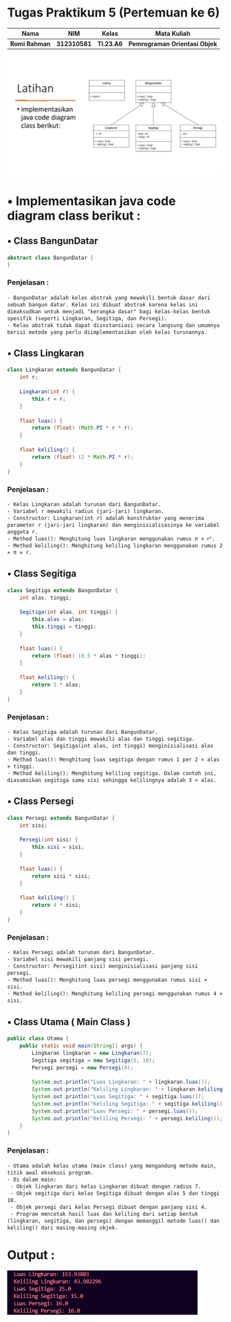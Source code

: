 # Tugas Praktikum 5 (Pertemuan ke 6) 

|Nama|NIM|Kelas|Mata Kuliah|
|----|---|-----|------|
|**Romi Rahman**|**312310581**|**TI.23.A6**|**Pemrograman Orientasi Objek**|

![gambar](Tugas-Pemrograman-Orientasi-Objek-Pert-6/ss1.jpeg)

#  • Implementasikan java code diagram class berikut :

##  • Class BangunDatar
```java
abstract class BangunDatar {
}
```
### Penjelasan :
```
- BangunDatar adalah kelas abstrak yang mewakili bentuk dasar dari sebuah bangun datar. Kelas ini dibuat abstrak karena kelas ini dimaksudkan untuk menjadi "kerangka dasar" bagi kelas-kelas bentuk spesifik (seperti Lingkaran, Segitiga, dan Persegi).
- Kelas abstrak tidak dapat diinstansiasi secara langsung dan umumnya berisi metode yang perlu diimplementasikan oleh kelas turunannya.
```

##  • Class Lingkaran
```java
class Lingkaran extends BangunDatar {
    int r; 

    Lingkaran(int r) {
        this.r = r;
    }

    float luas() {
        return (float) (Math.PI * r * r);
    }

    float keliling() {
        return (float) (2 * Math.PI * r);
    }
}
```
###  Penjelasan :
```
- Kelas Lingkaran adalah turunan dari BangunDatar.
- Variabel r mewakili radius (jari-jari) lingkaran.
- Constructor: Lingkaran(int r) adalah konstruktor yang menerima parameter r (jari-jari lingkaran) dan menginisialisasinya ke variabel anggota r.
- Method luas(): Menghitung luas lingkaran menggunakan rumus 𝜋 × 𝑟².
- Method keliling(): Menghitung keliling lingkaran menggunakan rumus 2 × π × r.
```

##  • Class Segitiga
```java
class Segitiga extends BangunDatar {
    int alas, tinggi;

    Segitiga(int alas, int tinggi) {
        this.alas = alas;
        this.tinggi = tinggi;
    }

    float luas() {
        return (float) (0.5 * alas * tinggi);
    }

    float keliling() {
        return 3 * alas;
    }
}
```
###  Penjelasan :
```
- Kelas Segitiga adalah turunan dari BangunDatar.
- Variabel alas dan tinggi mewakili alas dan tinggi segitiga.
- Constructor: Segitiga(int alas, int tinggi) menginisialisasi alas dan tinggi.
- Method luas(): Menghitung luas segitiga dengan rumus 1 per 2 × alas × tinggi.
- Method keliling(): Menghitung keliling segitiga. Dalam contoh ini, diasumsikan segitiga sama sisi sehingga kelilingnya adalah 3 × alas.
```

##  • Class Persegi 
```java
class Persegi extends BangunDatar {
    int sisi;

    Persegi(int sisi) {
        this.sisi = sisi;
    }

    float luas() {
        return sisi * sisi;
    }

    float keliling() {
        return 4 * sisi;
    }
}
```
###  Penjelasan :
```
- Kelas Persegi adalah turunan dari BangunDatar.
- Variabel sisi mewakili panjang sisi persegi.
- Constructor: Persegi(int sisi) menginisialisasi panjang sisi persegi.
- Method luas(): Menghitung luas persegi menggunakan rumus sisi × sisi.
- Method keliling(): Menghitung keliling persegi menggunakan rumus 4 × sisi.
```

##  • Class Utama ( Main Class ) 
```java
public class Utama {
    public static void main(String[] args) {
        Lingkaran lingkaran = new Lingkaran(7);
        Segitiga segitiga = new Segitiga(5, 10);
        Persegi persegi = new Persegi(4);

        System.out.println("Luas Lingkaran: " + lingkaran.luas());
        System.out.println("Keliling Lingkaran: " + lingkaran.keliling());
        System.out.println("Luas Segitiga: " + segitiga.luas());
        System.out.println("Keliling Segitiga: " + segitiga.keliling());
        System.out.println("Luas Persegi: " + persegi.luas());
        System.out.println("Keliling Persegi: " + persegi.keliling());
    }
}
```
###  Penjelasan :
```
- Utama adalah kelas utama (main class) yang mengandung metode main, titik awal eksekusi program.
- Di dalam main:
 - Objek lingkaran dari kelas Lingkaran dibuat dengan radius 7.
 - Objek segitiga dari kelas Segitiga dibuat dengan alas 5 dan tinggi 10.
 - Objek persegi dari kelas Persegi dibuat dengan panjang sisi 4.
 - Program mencetak hasil luas dan keliling dari setiap bentuk (lingkaran, segitiga, dan persegi) dengan memanggil metode luas() dan keliling() dari masing-masing objek.
```

# Output :
![gambar](Tugas-Pemrograman-Orientasi-Objek-Pert-6/ss2.png)
